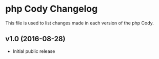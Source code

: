 # php Cody Changelog
This file is used to list changes made in each version of the php Cody.

## v1.0 (2016-08-28)
* Initial public release
